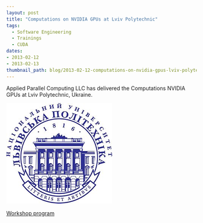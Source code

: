```yaml
---
layout: post
title: "Computations on NVIDIA GPUs at Lviv Polytechnic"
tags:
  - Software Engineering
  - Trainings
  - CUDA
dates:
- 2013-02-12
- 2013-02-13
thumbnail_path: blog/2013-02-12-computations-on-nvidia-gpus-lviv-polytechnic-ukraine/lviv_polytech_logo.png
---
```


Applied Parallel Computing LLC has delivered the Computations NVIDIA GPUs at Lviv Polytechnic, Ukraine.


![alt text](\assets\img\blog\2013-02-12-computations-on-nvidia-gpus-lviv-polytechnic-ukraine/\lviv_polytech_logo.png "Logo Title Text 1")

[Workshop program](\assets\img\blog\2013-02-12-computations-on-nvidia-gpus-lviv-polytechnic-ukraine\program.pdf)
